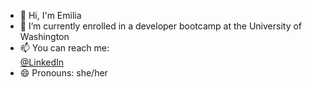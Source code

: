 <!--
**emiliatrentham/emiliatrentham** is a ✨ _special_ ✨ repository because its `README.md` (this file) appears on your GitHub profile.

Here are some ideas to get you started:

-->

- 👋 Hi, I'm Emilia
- 🔭 I’m currently enrolled in a developer bootcamp at the University of Washington
- 📫 You can reach me: <br>
<a href="https://www.linkedin.com/in/emilia-trentham-987a59164/" >@LinkedIn</a>
- 😄 Pronouns: she/her


